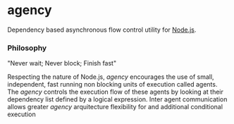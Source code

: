 # agency
Dependency based asynchronous flow control utility for [Node.js](http://nodejs.org).

### Philosophy

"Never wait; Never block; Finish fast"

Respecting the nature of Node.js, *agency* encourages the use of small, independent, fast running non blocking units of execution called agents. The *agency* controls the execution flow of these agents by looking at their dependency list defined by a logical expression. Inter agent communication allows greater *agency* arquitecture flexibility for and additional conditional execution
